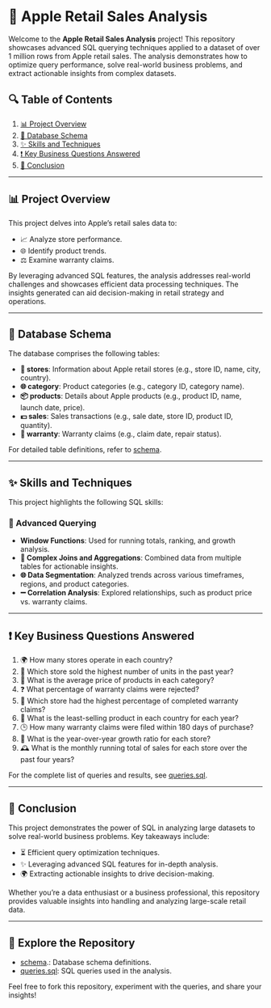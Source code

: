 # 🍏 Apple Retail Sales Analysis

Welcome to the **Apple Retail Sales Analysis** project! This repository showcases advanced SQL querying techniques applied to a dataset of over 1 million rows from Apple retail sales. The analysis demonstrates how to optimize query performance, solve real-world business problems, and extract actionable insights from complex datasets.



## 🔍 Table of Contents

1. [📊 Project Overview](#-project-overview)
2. [🔹 Database Schema](#-database-schema)
3. [✨ Skills and Techniques](#-skills-and-techniques)
4. [❗ Key Business Questions Answered](#-key-business-questions-answered)
5. [🚀 Conclusion](#-conclusion)

---

## 📊 Project Overview

This project delves into Apple’s retail sales data to:

- 📈 Analyze store performance.
- 🌐 Identify product trends.
- ⚖️ Examine warranty claims.

By leveraging advanced SQL features, the analysis addresses real-world challenges and showcases efficient data processing techniques. The insights generated can aid decision-making in retail strategy and operations.

---

## 🔹 Database Schema

The database comprises the following tables:

- **🏢 stores**: Information about Apple retail stores (e.g., store ID, name, city, country).
- **🌐 category**: Product categories (e.g., category ID, category name).
- **📦 products**: Details about Apple products (e.g., product ID, name, launch date, price).
- **💵 sales**: Sales transactions (e.g., sale date, store ID, product ID, quantity).
- **🛑 warranty**: Warranty claims (e.g., claim date, repair status).

For detailed table definitions, refer to [schema](https://github.com/7amzamagdi/Apple-Retail-Analysis-SQL/blob/main/ERD%20For%20DataBase.png).

---

## ✨ Skills and Techniques

This project highlights the following SQL skills:


### 🔄 Advanced Querying

- **Window Functions**: Used for running totals, ranking, and growth analysis.
- **🔗 Complex Joins and Aggregations**: Combined data from multiple tables for actionable insights.
- **🌐 Data Segmentation**: Analyzed trends across various timeframes, regions, and product categories.
- **➖ Correlation Analysis**: Explored relationships, such as product price vs. warranty claims.

---

## ❗ Key Business Questions Answered

1. 🌍 How many stores operate in each country?
2. 🏢 Which store sold the highest number of units in the past year?
3. 🔢 What is the average price of products in each category?
4. ❓ What percentage of warranty claims were rejected?
5. 🛑 Which store had the highest percentage of completed warranty claims?
6. 🤯 What is the least-selling product in each country for each year?
7. 🕒 How many warranty claims were filed within 180 days of purchase?
8. 🌄 What is the year-over-year growth ratio for each store?
9. 🕰️ What is the monthly running total of sales for each store over the past four years?

For the complete list of queries and results, see [queries.sql](queries.sql).

---

## 🚀 Conclusion

This project demonstrates the power of SQL in analyzing large datasets to solve real-world business problems. Key takeaways include:

- ⏳ Efficient query optimization techniques.
- ✨ Leveraging advanced SQL features for in-depth analysis.
- 🌍 Extracting actionable insights to drive decision-making.

Whether you’re a data enthusiast or a business professional, this repository provides valuable insights into handling and analyzing large-scale retail data.

---

## 🔎 Explore the Repository

- [schema](https://github.com/7amzamagdi/Apple-Retail-Analysis-SQL/blob/main/ERD%20For%20DataBase.png).: Database schema definitions.
- [queries.sql](queries.sql): SQL queries used in the analysis.

Feel free to fork this repository, experiment with the queries, and share your insights!

